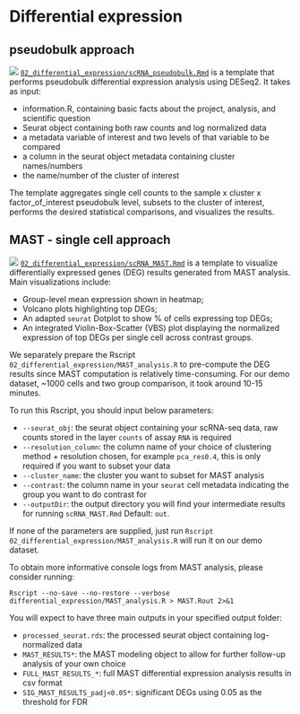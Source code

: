 # Differential expression

## pseudobulk approach

![](https://img.shields.io/badge/status-alpha-yellow) [`02_differential_expression/scRNA_pseudobulk.Rmd`](02_differential_expression/scRNA_pseudobulk.Rmd) is a template that performs pseudobulk differential expression analysis using DESeq2. It takes as input:

-   information.R, containing basic facts about the project, analysis, and scientific question
-   Seurat object containing both raw counts and log normalized data
-   a metadata variable of interest and two levels of that variable to be compared
-   a column in the seurat object metadata containing cluster names/numbers
-   the name/number of the cluster of interest

The template aggregates single cell counts to the sample x cluster x factor_of_interest pseudobulk level, subsets to the cluster of interest, performs the desired statistical comparisons, and visualizes the results.

## MAST - single cell approach

![](https://img.shields.io/badge/status-alpha-yellow) [`02_differential_expression/scRNA_MAST.Rmd`](02_differential_expression/scRNA_MAST.Rmd) is a template to visualize differentially expressed genes (DEG) results generated from MAST analysis. Main visualizations include:

-   Group-level mean expression shown in heatmap;
-   Volcano plots highlighting top DEGs;
-   An adapted `seurat` Dotplot to show % of cells expressing top DEGs;
-   An integrated Violin-Box-Scatter (VBS) plot displaying the normalized expression of top DEGs per single cell across contrast groups.

We separately prepare the Rscript `02_differential_expression/MAST_analysis.R` to pre-compute the DEG results since MAST computation is relatively time-consuming. For our demo dataset, \~1000 cells and two group comparison, it took around 10-15 minutes.

To run this Rscript, you should input below parameters:

-   `--seurat_obj`: the seurat object containing your scRNA-seq data, raw counts stored in the layer `counts` of assay `RNA` is required
-   `--resolution_column`: the column name of your choice of clustering method + resolution chosen, for example `pca_res0.4`, this is only required if you want to subset your data
-   `--cluster_name`: the cluster you want to subset for MAST analysis
-   `--contrast`: the column name in your `seurat` cell metadata indicating the group you want to do contrast for
-   `--outputDir`: the output directory you will find your intermediate results for running `scRNA_MAST.Rmd` Default: `out`.

If none of the parameters are supplied, just run `Rscript 02_differential_expression/MAST_analysis.R` will run it on our demo dataset.

To obtain more informative console logs from MAST analysis, please consider running:

`Rscript --no-save --no-restore --verbose differential_expression/MAST_analysis.R > MAST.Rout 2>&1`

You will expect to have three main outputs in your specified output folder:

-   `processed_seurat.rds`: the processed seurat object containing log-normalized data
-   `MAST_RESULTS*`: the MAST modeling object to allow for further follow-up analysis of your own choice
-   `FULL_MAST_RESULTS_*`: full MAST differential expression analysis results in csv format
-   `SIG_MAST_RESULTS_padj<0.05*`: significant DEGs using 0.05 as the threshold for FDR
